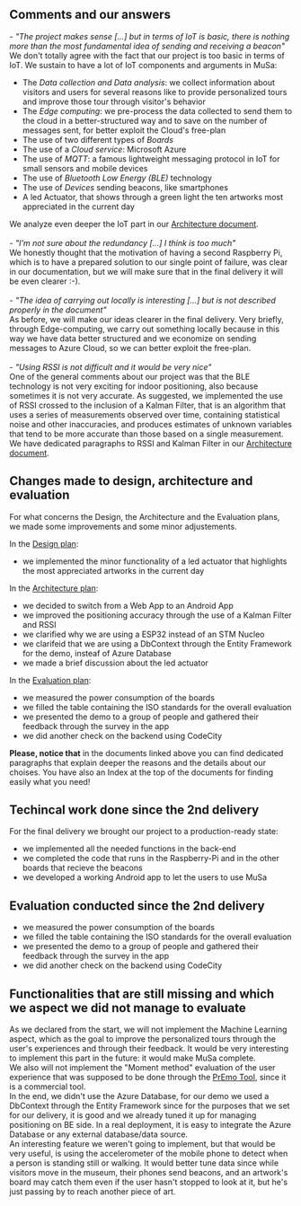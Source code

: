 ## Comments and our answers

*- "The project makes sense [...] but in terms of IoT is basic, there is nothing more than the most fundamental idea of sending and receiving a beacon"* <br>
We don't totally agree with the fact that our project is too basic in terms of IoT. We sustain to have a lot of IoT components and arguments in MuSa:
- The *Data collection and Data analysis*: we collect information about visitors and users for several reasons like to provide personalized tours and improve those tour through visitor's behavior
- The *Edge computing*: we pre-process the data collected to send them to the cloud in a better-structured way and to save on the number of messages sent, for better exploit the Cloud's free-plan
- The use of two different types of *Boards*
- The use of a *Cloud service*: Microsoft Azure
- The use of *MQTT*: a famous lightweight messaging protocol in IoT for small sensors and mobile devices
- The use of *Bluetooth Low Energy (BLE)* technology
- The use of *Devices* sending beacons, like smartphones
- A led Actuator, that shows through a green light the ten artworks most appreciated in the current day

We analyze even deeper the IoT part in our [Architecture document](docs/Architecture.md).
<br>
<br>
*- "I'm not sure about the redundancy [...] I think is too much"* <br>
We honestly thought that the motivation of having a second Raspberry Pi, which is to have a prepared solution to our single point of failure, was clear in our documentation, but we will make sure that in the final delivery it will be even clearer :-).
<br>
<br>
*- "The idea of carrying out locally is interesting [...] but is not described properly in the document"* <br>As before, we will make our ideas clearer in the final delivery. Very briefly, through Edge-computing, we carry out something locally because in this way we have data better structured and we economize on sending messages to Azure Cloud, so we can better exploit the free-plan.
<br>
<br>
*- "Using RSSI is not difficult and it would be very nice"*<br>
One of the general comments about our project was that the BLE technology is not very exciting for indoor positioning, also because sometimes it is not very accurate. As suggested, we implemented the use of RSSI crossed to the inclusion of a Kalman Filter, that is an algorithm that uses a series of measurements observed over time, containing statistical noise and other inaccuracies, and produces estimates of unknown variables that tend to be more accurate than those based on a single measurement. We have dedicated paragraphs to RSSI and Kalman Filter in our [Architecture document](docs/Architecture.md).
<br>

## Changes made to design, architecture and evaluation
For what concerns the Design, the Architecture and the Evaluation plans, we made some improvements and some minor adjustements.

In the [Design plan](docs/Design.md):
- we implemented the minor functionality of a led actuator that highlights the most appreciated artworks in the current day

In the [Architecture plan](docs/Architecture.md):
- we decided to switch from a Web App to an Android App
- we improved the positioning accuracy through the use of a Kalman Filter and RSSI
- we clarified why we are using a ESP32 instead of an STM Nucleo
- we clarifeid that we are using a DbContext through the Entity Framework for the demo, insteaf of Azure Database
- we made a brief discussion about the led actuator

In the [Evaluation plan](docs/Evaluation.md):
- we measured the power consumption of the boards
- we filled the table containing the ISO standards for the overall evaluation
- we presented the demo to a group of people and gathered their feedback through the survey in the app
- we did another check on the backend using CodeCity

**Please, notice that** in the documents linked above you can find dedicated paragraphs that explain deeper the reasons and the details about our choises. You have also an Index at the top of the documents for finding easily what you need!

## Techincal work done since the 2nd delivery
For the final delivery we brought our project to a production-ready state:
- we implemented all the needed functions in the back-end
- we completed the code that runs in the Raspberry-Pi and in the other boards that recieve the beacons
- we developed a working Android app to let the users to use MuSa

## Evaluation conducted since the 2nd delivery
- we measured the power consumption of the boards
- we filled the table containing the ISO standards for the overall evaluation
- we presented the demo to a group of people and gathered their feedback through the survey in the app
- we did another check on the backend using CodeCity

## Functionalities that are still missing and which we aspect we did not manage to evaluate
As we declared from the start, we will not implement the Machine Learning aspect, which as the goal to improve the personalized tours through the user's experiences and through their feedback. It would be very interesting to implement this part in the future: it would make MuSa complete. <br/>
We also will not implement the "Moment method" evaluation of the user experience that was supposed to be done through the [PrEmo Tool](https://www.premotool.com/), since it is a commercial tool.<br/>
In the end, we didn't use the Azure Database, for our demo we used a DbContext through the Entity Framework since for the purposes that we set for our delivery, it is good and we already tuned it up for managing positioning on BE side. In a real deployment, it is easy to integrate the Azure Database or any external database/data source.<br/>
An interesting feature we weren't going to implement, but that would be very useful, is using the accelerometer of the mobile phone to detect when a person is standing still or walking. It would better tune data since while visitors move in the museum, their phones send beacons, and an artwork's board may catch them even if the user hasn't stopped to look at it, but he's just passing by to reach another piece of art.<br/>
